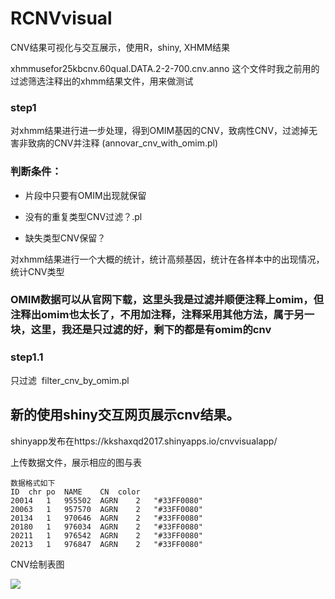 # RCNVvisual

CNV结果可视化与交互展示，使用R，shiny, XHMM结果 

xhmmusefor25kbcnv.60qual.DATA.2-2-700.cnv.anno 这个文件时我之前用的过滤筛选注释出的xhmm结果文件，用来做测试

### step1

对xhmm结果进行进一步处理，得到OMIM基因的CNV，致病性CNV，过滤掉无害非致病的CNV并注释  (annovar_cnv_with_omim.pl)

### 判断条件：

* 片段中只要有OMIM出现就保留

* 没有的重复类型CNV过滤？.pl

* 缺失类型CNV保留？

对xhmm结果进行一个大概的统计，统计高频基因，统计在各样本中的出现情况，统计CNV类型

### OMIM数据可以从官网下载，这里头我是过滤并顺便注释上omim，但注释出omim也太长了，不用加注释，注释采用其他方法，属于另一块，这里，我还是只过滤的好，剩下的都是有omim的cnv 

### step1.1
只过滤  filter_cnv_by_omim.pl

## 新的使用shiny交互网页展示cnv结果。

shinyapp发布在https://kkshaxqd2017.shinyapps.io/cnvvisualapp/

上传数据文件，展示相应的图与表

```
数据格式如下
ID	chr	po	NAME	CN	color
20014	1	955502	AGRN	2	"#33FF0080"
20063	1	957570	AGRN	2	"#33FF0080"
20134	1	970646	AGRN	2	"#33FF0080"
20180	1	976034	AGRN	2	"#33FF0080"
20211	1	976542	AGRN	2	"#33FF0080"
20213	1	976847	AGRN	2	"#33FF0080"
```
CNV绘制表图

[tupian]:https://github.com/kkshaxqd/RCNVvisual/blob/master/%E4%B8%8B%E8%BD%BD%20(2).png?raw=true
![][tupian]
